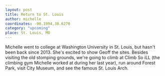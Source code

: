 ```yaml
---
layout: post
title: Return to St. Louis
author: michelle
coordinates: -90.1994,38.6270
category: "upcoming"
place: St. Louis, MO
---
```


Michelle went to college at Washington University in St. Louis, but hasn't been back since 2013. She's excited to show Geoff the sites. Besides visiting the old stomping grounds, we're going to climb at Climb So iLL (the climbing gym Michelle worked at during her last year), run around Forest Park, visit City Museum, and see the famous St. Louis Arch.